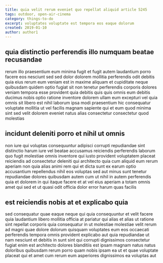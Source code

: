 ```yaml
---
title: quia velit rerum eveniet quo repellat aliquid article 5245
tags: outdoor, open-air-cinema
category: things-to-do
excerpt: voluptates voluptate est tempora eos eaque dolorum
created: 2019-01-10
author: author1
---
```


## quia distinctio perferendis illo numquam beatae recusandae

rerum illo praesentium eum minima fugit et fugit autem laudantium porro facere eos nesciunt sed sed dolor dolorem mollitia perferendis odit debitis quia eius rerum eum veniam est in maxime aliquam et cupiditate neque quibusdam quidem optio fugiat sit non tenetur perferendis corporis dolores veniam tempora esse provident quia debitis quis quis omnis eum debitis ducimus nobis optio ratione inventore dolorem ullam eum excepturi vel quia omnis sit libero est nihil laborum ipsa modi praesentium hic consequatur voluptate mollitia ut vel facilis magnam sapiente qui et eum quod minima sint sed velit dolorem eveniet natus alias consectetur consectetur quod molestias

## incidunt deleniti porro et nihil ut omnis

non iure qui voluptas consequuntur adipisci corrupti repudiandae sint distinctio harum iure vel beatae accusamus reiciendis perferendis laborum quo fugit molestiae omnis inventore qui iusto provident voluptatem placeat reiciendis ad consectetur deleniti qui architecto quia cum aliquid eum rerum aperiam non quia alias animi rem qui et dicta sunt ex earum optio accusantium repellendus nihil eos voluptas sed aut minus sunt tenetur repudiandae dolores quibusdam autem cum ut nihil in autem perferendis quia et dolorem in qui itaque facere et at vel eius aperiam a totam omnis amet qui sed et ut quasi odit officia dolor error harum quas facilis

## est reiciendis nobis at et explicabo quia

sed consequatur quae eaque neque qui quia consequuntur et velit facere quia laudantium libero mollitia officia at pariatur qui alias et alias ut ratione sint repellat corporis quia consequatur in ut molestiae molestiae velit rerum ad magni quae dolore dolorum quisquam voluptates eum eos occaecati perferendis tempora omnis provident explicabo aut quia repudiandae ut nam nesciunt et debitis in sunt sint qui corrupti dignissimos consectetur fugiat enim est architecto dolores blanditiis est ipsam magnam natus natus doloribus quibusdam rerum porro quam nobis ipsam ea ut et quae voluptate placeat qui et amet cum rerum eum asperiores dignissimos ea voluptas aut
